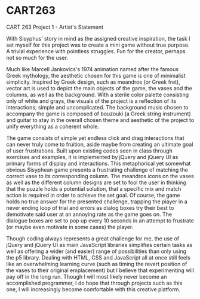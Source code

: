 # CART263
CART 263 Project 1 - Artist's Statement

With Sisyphus’ story in mind as the assigned creative inspiration, the task I set myself for this project was to create a mini game without true purpose. A trivial experience with pointless struggles. Fun for the creator, perhaps not so much for the user.

Much like Marcell Jankovics's 1974 animation named after the famous Greek mythology, the aesthetic chosen for this game is one of minimalist simplicity. Inspired by Greek design, such as  meandros (or Greek fret), vector art is used to depict the main objects of the game, the vases and the columns, as well as the background. With a sterile color palette consisting only of white and grays, the visuals of the project is a reflection of its interactions; simple and uncomplicated. The background music chosen to accompany the game is composed of bouzouki (a Greek string instrument) and guitar to stay in the overall chosen theme and aesthetic of the project to unify everything as a coherent whole.

The game consists of simple yet endless click and drag interactions that can never truly come to fruition, aside maybe from creating an ultimate goal of user frustrations. Built upon existing codes seen in class through exercises and examples, it is implemented by jQuery and jQuery UI as primary forms of display and interactions. This metaphorical yet somewhat obvious Sisyphean game presents a frustrating challenge of matching the correct vase to its corresponding column. The meandros icons on the vases as well as the different column designs are set to fool the user in thinking that the puzzle holds a potential solution, that a specific mix and match action is required in order to achieve the set goal. Of course, the game holds no true answer for the presented challenge, trapping the player in a never ending loop of trial and errors as dialog boxes try their best to demotivate said user at an annoying rate as the game goes on.  The dialogue boxes are set to pop up every 10 seconds in an attempt to frustrate (or maybe even motivate in some cases) the player.

Though coding always represents a great challenge for me, the use of jQuery and jQuery UI as main JavaScript libraries simplifies certain tasks as well as offering a wider (and easier) range of possibilities than only using the p5 library. Dealing with HTML, CSS and JavaScript all at once still feels like an overwhelming learning curve (such as timing the revert position of the vases to their original emplacement) but I believe that experimenting will pay off in the long run. Though I will most likely never become an accomplished programmer, I do hope that through projects such as this one, I will increasingly become comfortable with this creative platform.

